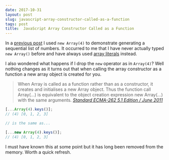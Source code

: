 ```yaml
---
date: 2017-10-31
layout: post
slug: javascript-array-constructor-called-as-a-function
tags: post
title:  JavaScript Array Constructor Called as a Function
---
```


In a [previous post](/posts/javascript-sequential-array-of-numbers/) I used `new Array(4)` to demonstrate generating a sequential list of numbers. It occurred to me that I have never actually typed `new Array()` before and have always used [array literals](https://developer.mozilla.org/en-US/docs/Web/JavaScript/Guide/Grammar_and_types#Array_literals) instead.

I also wondered what happens if I drop the `new` operator as in `Array(4)`? Well nothing changes as it turns out that when calling the array constructor as a function a new array object is created for you.

> When Array is called as a function rather than as a constructor, it creates and initialises a new Array object. Thus the function call Array(…) is equivalent to the object creation expression new Array(…) with the same arguments.
<cite><a href="https://www.ecma-international.org/ecma-262/5.1/#sec-15.4.1">Standard ECMA-262 5.1 Edition / June 2011</a></cite>

```js
[...Array(4).keys()];
// (4) [0, 1, 2, 3]

// is the same as...

[...new Array(4).keys()];
// (4) [0, 1, 2, 3]

```

I must have known this at some point but it has long been removed from the memory. Worth a quick refresh.

